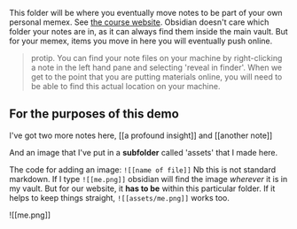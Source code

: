 This folder will be where you eventually move notes to be part of your own personal memex. See [the course website](https://shawngraham.github.io/hist1900/3.Technical_Help/2.Set%20Up%20Your%20Online%20Memex/).  Obsidian doesn't care which folder your notes are in, as it can always find them inside the main vault. But for your memex, items you move in here you will eventually push online.

> protip. You can find your note files on your machine by right-clicking a note in the left hand pane and selecting 'reveal in finder'. When we get to the point that you are putting materials online, you will need to be able to find this actual location on your machine.

## For the purposes of this demo

I've got two more notes here, [[a profound insight]] and [[another note]]

And an image that I've put in a **subfolder** called 'assets' that I made here.

The code for adding an image: `![[name of file]]` Nb this is not standard markdown. If I type `![[me.png]]`  obsidian will find the image *wherever* it is in my vault. But for our website, it **has to be** within this particular folder. If it helps to keep things straight, `![[assets/me.png]]`  works too.

![[me.png]]